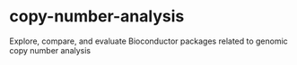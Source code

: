 copy-number-analysis
====================

Explore, compare, and evaluate Bioconductor packages related to genomic copy number analysis
